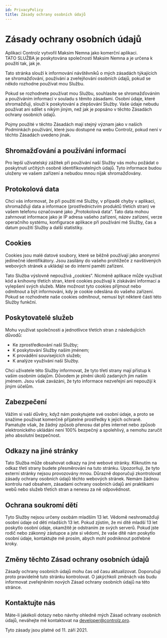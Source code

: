 ```yaml
---
id: PrivacyPolicy
title: Zásady ochrany osobních údajů
---
```


# Zásady ochrany osobních údajů

Aplikaci Controlz vytvořil Maksim Nemna jako komerční aplikaci.  
TATO SLUŽBA je poskytována společností Maksim Nemna a je určena k použití tak, jak je.

Tato stránka slouží k informování návštěvníků o mých zásadách týkajících se shromažďování, používání a zveřejňování osobních údajů, pokud se někdo rozhodne používat mou Službu.

Pokud se rozhodnete používat mou Službu, souhlasíte se shromažďováním a používáním informací v souladu s těmito zásadami. Osobní údaje, které shromažďuji, slouží k poskytování a zlepšování Služby. Vaše údaje nebudu používat ani sdílet s nikým jiným, než jak je popsáno v těchto Zásadách ochrany osobních údajů.

Pojmy použité v těchto Zásadách mají stejný význam jako v našich Podmínkách používání, které jsou dostupné na webu Controlz, pokud není v těchto Zásadách uvedeno jinak.

## Shromažďování a používání informací

Pro lepší uživatelský zážitek při používání naší Služby vás mohu požádat o poskytnutí určitých osobně identifikovatelných údajů. Tyto informace budou uloženy ve vašem zařízení a nebudou mnou nijak shromažďovány.

## Protokolová data

Chci vás informovat, že při použití mé Služby, v případě chyby v aplikaci, shromažďuji data a informace (prostřednictvím produktů třetích stran) ve vašem telefonu označované jako „Protokolová data“. Tato data mohou zahrnovat informace jako je IP adresa vašeho zařízení, název zařízení, verze operačního systému, konfigurace aplikace při používání mé Služby, čas a datum použití Služby a další statistiky.

## Cookies

Cookies jsou malé datové soubory, které se běžně používají jako anonymní jedinečné identifikátory. Jsou zasílány do vašeho prohlížeče z navštívených webových stránek a ukládají se do interní paměti zařízení.

Tato Služba výslovně nepoužívá „cookies“. Nicméně aplikace může využívat kód a knihovny třetích stran, které cookies používají k získávání informací a vylepšení svých služeb. Máte možnost tyto cookies přijmout nebo odmítnout a být informováni, kdy je cookie odeslána do vašeho zařízení. Pokud se rozhodnete naše cookies odmítnout, nemusí být některé části této Služby funkční.

## Poskytovatelé služeb

Mohu využívat společnosti a jednotlivce třetích stran z následujících důvodů:

- Ke zprostředkování naší Služby;  
- K poskytování Služby naším jménem;  
- K provádění souvisejících služeb;  
- K analýze využívání naší Služby.

Chci uživatele této Služby informovat, že tyto třetí strany mají přístup k vašim osobním údajům. Důvodem je plnění úkolů zadaných jim naším jménem. Jsou však zavázáni, že tyto informace nezveřejní ani nepoužijí k jiným účelům.

## Zabezpečení

Vážím si vaší důvěry, když nám poskytujete své osobní údaje, a proto se snažíme používat komerčně přijatelné prostředky k jejich ochraně. Pamatujte však, že žádný způsob přenosu dat přes internet nebo způsob elektronického ukládání není 100% bezpečný a spolehlivý, a nemohu zaručit jeho absolutní bezpečnost.

## Odkazy na jiné stránky

Tato Služba může obsahovat odkazy na jiné webové stránky. Kliknutím na odkaz třetí strany budete přesměrováni na tuto stránku. Upozorňuji, že tyto externí stránky nejsou provozovány mnou. Důrazně doporučuji zkontrolovat zásady ochrany osobních údajů těchto webových stránek. Nemám žádnou kontrolu nad obsahem, zásadami ochrany osobních údajů ani praktikami webů nebo služeb třetích stran a nenesu za ně odpovědnost.

## Ochrana soukromí dětí

Tyto Služby nejsou určeny osobám mladším 13 let. Vědomě neshromažďuji osobní údaje od dětí mladších 13 let. Pokud zjistím, že mi dítě mladší 13 let poskytlo osobní údaje, okamžitě je odstraním ze svých serverů. Pokud jste rodič nebo zákonný zástupce a jste si vědomi, že vaše dítě nám poskytlo osobní údaje, kontaktujte mě prosím, abych mohl podniknout potřebné kroky.

## Změny těchto Zásad ochrany osobních údajů

Zásady ochrany osobních údajů mohu čas od času aktualizovat. Doporučuji proto pravidelně tuto stránku kontrolovat. O jakýchkoli změnách vás budu informovat zveřejněním nových Zásad ochrany osobních údajů na této stránce.

## Kontaktujte nás

Máte-li jakékoli dotazy nebo návrhy ohledně mých Zásad ochrany osobních údajů, neváhejte mě kontaktovat na [developer@controlz.pro](mailto:developer@controlz.pro).

Tyto zásady jsou platné od 11. září 2021.